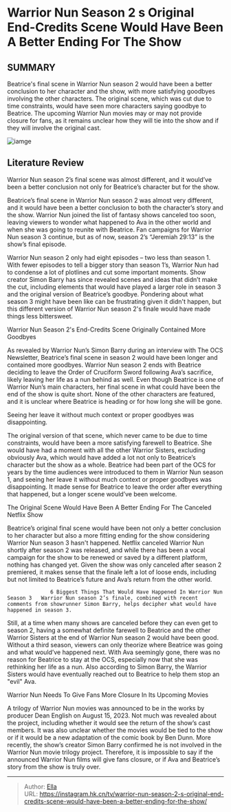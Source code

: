 # Warrior Nun Season 2 s Original End-Credits Scene Would Have Been A Better Ending For The Show


## SUMMARY 



  Beatrice&#39;s final scene in Warrior Nun season 2 would have been a better conclusion to her character and the show, with more satisfying goodbyes involving the other characters.   The original scene, which was cut due to time constraints, would have seen more characters saying goodbye to Beatrice.   The upcoming Warrior Nun movies may or may not provide closure for fans, as it remains unclear how they will tie into the show and if they will involve the original cast.  

![iamge](https://static1.srcdn.com/wordpress/wp-content/uploads/2024/01/warrior-nun-season-2-original-end-credits-better-ending-show.jpg)

## Literature Review
Warrior Nun season 2’s final scene was almost different, and it would’ve been a better conclusion not only for Beatrice’s character but for the show.




Beatrice’s final scene in Warrior Nun season 2 was almost very different, and it would have been a better conclusion to both the character’s story and the show. Warrior Nun joined the list of fantasy shows canceled too soon, leaving viewers to wonder what happened to Ava in the other world and when she was going to reunite with Beatrice. Fan campaigns for Warrior Nun season 3 continue, but as of now, season 2’s “Jeremiah 29:13” is the show’s final episode.




Warrior Nun season 2 only had eight episodes – two less than season 1. With fewer episodes to tell a bigger story than season 1’s, Warrior Nun had to condense a lot of plotlines and cut some important moments. Show creator Simon Barry has since revealed scenes and ideas that didn’t make the cut, including elements that would have played a larger role in season 3 and the original version of Beatrice’s goodbye. Pondering about what season 3 might have been like can be frustrating given it didn&#39;t happen, but this different version of Warrior Nun season 2&#39;s finale would have made things less bittersweet.


 Warrior Nun Season 2&#39;s End-Credits Scene Originally Contained More Goodbyes 
         

As revealed by Warrior Nun’s Simon Barry during an interview with The OCS Newsletter, Beatrice’s final scene in season 2 would have been longer and contained more goodbyes. Warrior Nun season 2 ends with Beatrice deciding to leave the Order of Cruciform Sword following Ava’s sacrifice, likely leaving her life as a nun behind as well. Even though Beatrice is one of Warrior Nun’s main characters, her final scene in what could have been the end of the show is quite short. None of the other characters are featured, and it is unclear where Beatrice is heading or for how long she will be gone.






Seeing her leave it without much context or proper goodbyes was disappointing.




The original version of that scene, which never came to be due to time constraints, would have been a more satisfying farewell to Beatrice. She would have had a moment with all the other Warrior Sisters, excluding obviously Ava, which would have added a lot not only to Beatrice’s character but the show as a whole. Beatrice had been part of the OCS for years by the time audiences were introduced to them in Warrior Nun season 1, and seeing her leave it without much context or proper goodbyes was disappointing. It made sense for Beatrice to leave the order after everything that happened, but a longer scene would’ve been welcome.



 The Original Scene Would Have Been A Better Ending For The Canceled Netflix Show 
         




Beatrice’s original final scene would have been not only a better conclusion to her character but also a more fitting ending for the show considering Warrior Nun season 3 hasn&#39;t happened. Netflix canceled Warrior Nun shortly after season 2 was released, and while there has been a vocal campaign for the show to be renewed or saved by a different platform, nothing has changed yet. Given the show was only canceled after season 2 premiered, it makes sense that the finale left a lot of loose ends, including but not limited to Beatrice’s future and Ava’s return from the other world.

                  6 Biggest Things That Would Have Happened In Warrior Nun Season 3   Warrior Nun season 2’s finale, combined with recent comments from showrunner Simon Barry, helps decipher what would have happened in season 3.    

Still, at a time when many shows are canceled before they can even get to season 2, having a somewhat definite farewell to Beatrice and the other Warrior Sisters at the end of Warrior Nun season 2 would have been good. Without a third season, viewers can only theorize where Beatrice was going and what would’ve happened next. With Ava seemingly gone, there was no reason for Beatrice to stay at the OCS, especially now that she was rethinking her life as a nun. Also according to Simon Barry, the Warrior Sisters would have eventually reached out to Beatrice to help them stop an &#34;evil&#34; Ava.






 Warrior Nun Needs To Give Fans More Closure In Its Upcoming Movies 
          

A trilogy of Warrior Nun movies was announced to be in the works by producer Dean English on August 15, 2023. Not much was revealed about the project, including whether it would see the return of the show’s cast members. It was also unclear whether the movies would be tied to the show or if it would be a new adaptation of the comic book by Ben Dunn. More recently, the show’s creator Simon Barry confirmed he is not involved in the Warrior Nun movie trilogy project. Therefore, it is impossible to say if the announced Warrior Nun films will give fans closure, or if Ava and Beatrice’s story from the show is truly over.



---

> Author: [Ella](https://instagram.hk.cn/)  
> URL: https://instagram.hk.cn/tv/warrior-nun-season-2-s-original-end-credits-scene-would-have-been-a-better-ending-for-the-show/  

